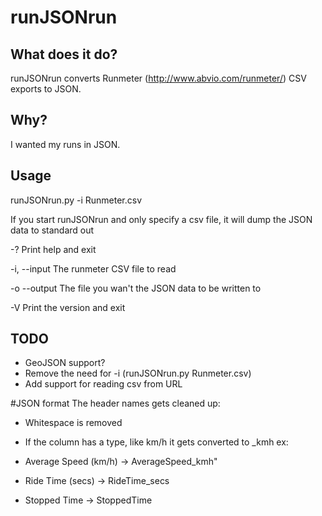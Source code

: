 # runJSONrun

## What does it do?
runJSONrun converts Runmeter (http://www.abvio.com/runmeter/) CSV exports to JSON.

## Why?
I wanted my runs in JSON.

## Usage
runJSONrun.py -i Runmeter.csv

If you start runJSONrun and only specify a csv file, it will dump the JSON data to standard out

-?				Print help and exit

-i, --input		The runmeter CSV file to read

-o --output		The file you wan't the JSON data to be written to

-V				Print the version and exit

## TODO
* GeoJSON support?
* Remove the need for -i (runJSONrun.py Runmeter.csv)
* Add support for reading csv from URL

#JSON format
The header names gets cleaned up:
* Whitespace is removed
* If the column has a type, like km/h it gets converted to _kmh
ex:

* Average Speed (km/h) -> AverageSpeed_kmh"

* Ride Time (secs) -> RideTime_secs

* Stopped Time -> StoppedTime